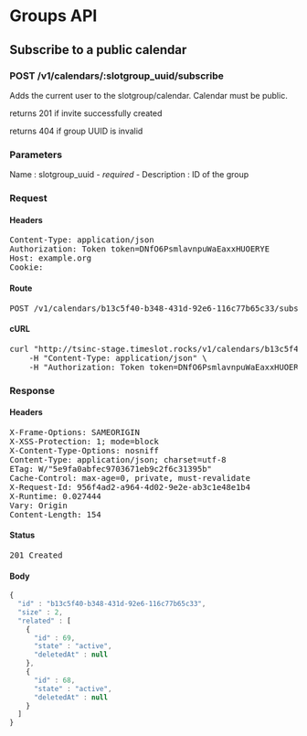 # Groups API

## Subscribe to a public calendar

### POST /v1/calendars/:slotgroup_uuid/subscribe

Adds the current user to the slotgroup/calendar. Calendar must be public.

returns 201 if invite successfully created

returns 404 if group UUID is invalid

### Parameters

Name : slotgroup_uuid *- required -*
Description : ID of the group

### Request

#### Headers

<pre>Content-Type: application/json
Authorization: Token token=DNfO6PsmlavnpuWaEaxxHUOERYE
Host: example.org
Cookie: </pre>

#### Route

<pre>POST /v1/calendars/b13c5f40-b348-431d-92e6-116c77b65c33/subscribe</pre>

#### cURL

<pre class="request">curl &quot;http://tsinc-stage.timeslot.rocks/v1/calendars/b13c5f40-b348-431d-92e6-116c77b65c33/subscribe&quot; -d &#39;&#39; -X POST \
	-H &quot;Content-Type: application/json&quot; \
	-H &quot;Authorization: Token token=DNfO6PsmlavnpuWaEaxxHUOERYE&quot;</pre>

### Response

#### Headers

<pre>X-Frame-Options: SAMEORIGIN
X-XSS-Protection: 1; mode=block
X-Content-Type-Options: nosniff
Content-Type: application/json; charset=utf-8
ETag: W/&quot;5e9fa0abfec9703671eb9c2f6c31395b&quot;
Cache-Control: max-age=0, private, must-revalidate
X-Request-Id: 956f4ad2-a964-4d02-9e2e-ab3c1e48e1b4
X-Runtime: 0.027444
Vary: Origin
Content-Length: 154</pre>

#### Status

<pre>201 Created</pre>

#### Body

```javascript
{
  "id" : "b13c5f40-b348-431d-92e6-116c77b65c33",
  "size" : 2,
  "related" : [
    {
      "id" : 69,
      "state" : "active",
      "deletedAt" : null
    },
    {
      "id" : 68,
      "state" : "active",
      "deletedAt" : null
    }
  ]
}
```
